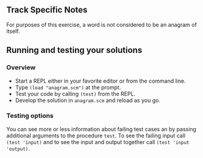 ## Track Specific Notes

For purposes of this exercise, a word is not
considered to be an anagram of itself\.
## Running and testing your solutions

### Overview


* Start a REPL either in your favorite editor or from
the command line\.
* Type `(load "anagram.scm")` at the prompt\.
* Test your code by calling `(test)` from the REPL\.
* Develop the solution in `anagram.scm` and reload as you go\.

### Testing options

You can see more or less information about
failing test cases an by passing additional arguments to the
procedure `test`\.
To see the failing input call `(test 'input)` and to see the input and output together call `(test 'input 'output)`\.

